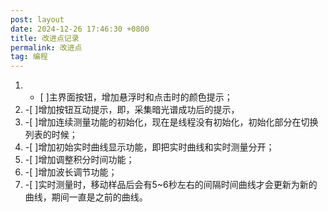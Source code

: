 ```yaml
---
post: layout
date: 2024-12-26 17:46:30 +0800
title: 改进点记录
permalink: 改进点
tag: 编程
---
```

1. - [ ]主界面按钮，增加悬浮时和点击时的颜色提示；
2. -[ ]增加按钮互动提示，即，采集暗光谱成功后的提示，
3. -[ ]增加连续测量功能的初始化，现在是线程没有初始化，初始化部分在切换列表的时候；
4. -[ ]增加初始实时曲线显示功能，即把实时曲线和实时测量分开；
5. -[ ]增加调整积分时间功能；
6. -[ ]增加波长调节功能；
7. -[ ]实时测量时，移动样品后会有5~6秒左右的间隔时间曲线才会更新为新的曲线，期间一直是之前的曲线。
